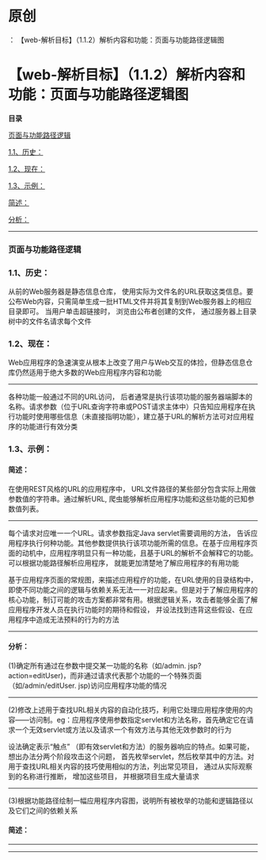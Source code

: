 # 原创
：  【web-解析目标】（1.1.2）解析内容和功能：页面与功能路径逻辑图

# 【web-解析目标】（1.1.2）解析内容和功能：页面与功能路径逻辑图

**目录**

[页面与功能路径逻辑](#%E9%A1%B5%E9%9D%A2%E4%B8%8E%E5%8A%9F%E8%83%BD%E8%B7%AF%E5%BE%84%E9%80%BB%E8%BE%91)

[1.1、历史：](#1.1%E3%80%81%E5%8E%86%E5%8F%B2%EF%BC%9A)

[1.2、现在：](#1.2%E3%80%81%E7%8E%B0%E5%9C%A8%EF%BC%9A)

[1.3、示例：](#1.3%E3%80%81%E7%A4%BA%E4%BE%8B%EF%BC%9A)

[简述：](#%E7%AE%80%E8%BF%B0%EF%BC%9A)

[分析：](#%E5%88%86%E6%9E%90%EF%BC%9A)

---


### 页面与功能路径逻辑

> 
<h3>1.1、历史：</h3>
从前的Web服务器是静态信息仓库， 使用实际为文件名的URL获取这类信息。要公布Web内容，只需简单生成一批HTML文件并将其复制到Web服务器上的相应目录即可。
当用户单击超链接时， 浏览由公布者创建的文件， 通过服务器上目录树中的文件名请求每个文件


> 
<h3>1.2、现在：</h3>
Web应用程序的急速演变从根本上改变了用户与Web交互的体捡，但静态信息仓库仍然适用于绝大多数的Web应用程序内容和功能
<hr/>
各种功能一般通过不同的URL访问， 后者通常是执行该项功能的服务器端脚本的名称。请求参数（位于URL查询字符串或POST请求主体中）只告知应用程序在执行功能时使用哪些信息（未直接指明功能），建立基于URL的解析方法可对应用程序的功能进行有效分类


> 
<h3>1.3、示例：</h3>
<h4>简述：</h4>
在使用REST风格的URL的应用程序中， URL文件路径的某些部分包含实际上用做参数值的字符串。通过解析URL, 爬虫能够解析应用程序功能和这些功能的已知参数值列表。
<hr/>
每个请求对应唯一一个URL。请求参数指定Java servlet需要调用的方法， 告诉应用程序执行何种功能。其他参数提供执行该项功能所需的信息。在基于应用程序页面的动机中，应用程序明显只有一种功能，且基于URL的解析不会解释它的功能。可以根据功能路径解析应用程序， 就能更加清楚地了解应用程序的有用功能


基于应用程序页面的常规图，来描述应用程疗的功能，在URL使用的目录结构中，即使不同功能之间的逻辑与依赖关系无法一一对应起来。但是对于了解应用程序的核心功能，制订可能的攻击方案都非常有用。根据逻辑关系，攻击者能够全面了解应用程序开发人员在执行功能时的期待和假设， 并设法找到违背这些假设、在应用程序中造成无法预料的行为的方法
<hr/>
<h4>分析：</h4>
(1)确定所有通过在参数中提交某一功能的名称（如/admin. jsp?action=editUser)，而非通过请求代表那个功能的一个特殊页面（如/admin/editUser. jsp)访问应用程序功能的情况
<hr/>
(2)修改上述用于查找URL相关内容的自动化技巧，利用它处理应用程序使用的内容——访问制。eg：应用程序使用参数指定servlet和方法名称，首先确定它在请求一个无效servlet或方法以及请求一个有效方法与其他无效参数时的行为

设法确定表示“触点” （即有效servlet和方法）的服务器响应的特点。如果可能， 想出办法分两个阶段攻击这个问题， 首先枚举servlet，然后枚举其中的方法。对用于查找URL相关内容的技巧使用相似的方法，列出常见项目， 通过从实际观察到的名称进行推断， 增加这些项目， 并根据项目生成大量请求
<hr/>
(3)根据功能路径绘制一幅应用程序内容图，说明所有被枚举的功能和逻辑路径以及它们之间的依赖关系


#### 简述：

---


---

